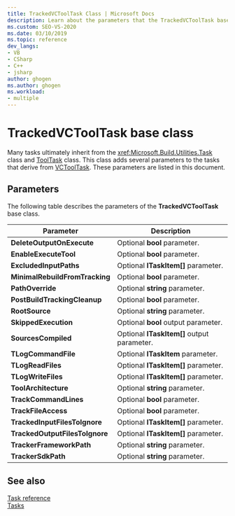 ```yaml
---
title: TrackedVCToolTask Class | Microsoft Docs
description: Learn about the parameters that the TrackedVCToolTask base class adds to the tasks that inherit from it.
ms.custom: SEO-VS-2020
ms.date: 03/10/2019
ms.topic: reference
dev_langs:
- VB
- CSharp
- C++
- jsharp
author: ghogen
ms.author: ghogen
ms.workload:
- multiple
---
```

# TrackedVCToolTask base class

Many tasks ultimately inherit from the <xref:Microsoft.Build.Utilities.Task> class and [ToolTask](/dotnet/api/microsoft.build.utilities.tooltask) class. This class adds several parameters to the tasks that derive from [VCToolTask](../msbuild/vctooltask-base-class.md). These parameters are listed in this document.

## Parameters

The following table describes the parameters of the **TrackedVCToolTask** base class.

|Parameter|Description|
|---------------|-----------------|
|**DeleteOutputOnExecute**|Optional **bool** parameter.|
|**EnableExecuteTool**|Optional **bool** parameter.|
|**ExcludedInputPaths**|Optional **ITaskItem[]** parameter.|
|**MinimalRebuildFromTracking**|Optional **bool** parameter.|
|**PathOverride**|Optional **string** parameter.|
|**PostBuildTrackingCleanup**|Optional **bool** parameter.|
|**RootSource**|Optional **string** parameter.|
|**SkippedExecution**|Optional **bool** output parameter.|
|**SourcesCompiled**|Optional **ITaskItem[]** output parameter.|
|**TLogCommandFile**|Optional **ITaskItem** parameter.|
|**TLogReadFiles**|Optional **ITaskItem[]** parameter.|
|**TLogWriteFiles**|Optional **ITaskItem[]** parameter.|
|**ToolArchitecture**|Optional **string** parameter.|
|**TrackCommandLines**|Optional **bool** parameter.|
|**TrackFileAccess**|Optional **bool** parameter.|
|**TrackedInputFilesToIgnore**|Optional **ITaskItem[]** parameter.|
|**TrackedOutputFilesToIgnore**|Optional **ITaskItem[]** parameter.|
|**TrackerFrameworkPath**|Optional **string** parameter.|
|**TrackerSdkPath**|Optional **string** parameter.|

## See also

[Task reference](../msbuild/msbuild-task-reference.md)<br/>
[Tasks](../msbuild/msbuild-tasks.md)

